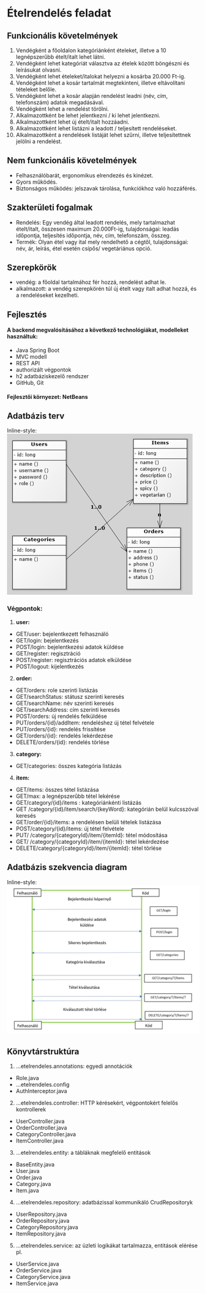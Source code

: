 # Ételrendelés feladat

## Funkcionális követelmények

1. Vendégként a főoldalon kategóriánként ételeket, illetve a 10 legnépszerűbb ételt/italt lehet látni.
2. Vendégként lehet kategóriát választva az ételek között böngészni és leírásukat olvasni.
3. Vendégként lehet ételeket/italokat helyezni a kosárba 20.000 Ft-ig.
4. Vendégként lehet a kosár tartalmát megtekinteni, illetve eltávolítani tételeket belőle.
5. Vendégként lehet a kosár alapján rendelést leadni (név, cím, telefonszám) adatok megadásával.
6. Vendégként lehet a rendelést törölni.
7. Alkalmazottként be lehet jelentkezni / ki lehet jelentkezni.
8. Alkalmazottként lehet új ételt/italt hozzáadni.
9. Alkalmazottként lehet listázni a leadott / teljesített rendeléseket.
10. Alkalmazottként a rendelések listáját lehet szűrni, illetve teljesítettnek jelölni a rendelést.

## Nem funkcionális követelmények

- Felhasználóbarát, ergonomikus elrendezés és kinézet.
- Gyors működés.
- Biztonságos működés: jelszavak tárolása, funkciókhoz való hozzáférés.

## Szakterületi fogalmak

- Rendelés: Egy vendég által leadott rendelés, mely tartalmazhat ételt/italt, összesen maximum 20.000Ft-ig, tulajdonságai: leadás időpontja, teljesítés időpontja, név, cím, telefonszám, összeg.
- Termék: Olyan étel vagy ital mely rendelhető a cégtől, tulajdonságai: név, ár, leírás, étel esetén csípős/ vegetáriánus opció.

## Szerepkörök

- vendég: a főoldal tartalmához fér hozzá, rendelést adhat le.
- alkalmazott: a vendég szerepkörén túl új ételt vagy italt adhat hozzá, és a rendeléseket kezelheti.

## Fejlesztés

#### A backend megvalósításához a következő technológiákat, modelleket használtuk:
-	Java Spring Boot
-	MVC modell
-	REST API
-	authorizált végpontok
-	h2 adatbáziskezelő rendszer
-	GitHub, Git

#### Fejlesztői környezet: NetBeans

## Adatbázis terv

Inline-style: 
![alt text](https://github.com/jarvast/alkfejl2017_etelrendeles/blob/master/images/db.png "Adatbazis modelje")

### Végpontok:
1. __user:__
-	GET/user: bejelentkezett felhasználó 
-	GET/login: bejelentkezés
-	POST/login: bejelentkezési adatok küldése
-	GET/register: regisztráció
-	POST/register: regisztrációs adatok elküldése
-	POST/logout: kijelentkezés
2. __order:__
-	GET/orders: role szerinti listázás
-	GET/searchStatus: státusz szerinti keresés
-	GET/searchName: név szerinti keresés
-	GET/searchAddress: cím szerinti keresés
-	POST/orders: új rendelés felküldése
-	PUT/orders/{id}/addItem: rendeléshez új tétel felvétele
-	PUT/orders/{id}: rendelés frissítése
-	GET/orders/{id}: rendelés lekérdezése
-	DELETE/orders/{id}: rendelés törlése
3. __category:__
-	GET/categories: összes kategória listázás
4. __item:__
-	GET/items: összes tétel listázása
-	GET/max: a legnépszerűbb tétel lekérése
-	GET/category/{id}/items : kategóriánkénti listázás
-	GET /category/{id}/item/search/{keyWord}: kategórián belül kulcsszóval keresés
-	GET/order/{id}/items: a rendelésen belüli tételek listázása
-	POST/category/{id}/items: új tétel felvétele
-	PUT/ /category/{categoryId}/item/{itemId}: tétel módosítása
-	GET/ /category/{categoryId}/item/{itemId}: tétel lekérdezése
-	DELETE/category/{categoryId}/item/{itemId}: tétel törlése


## Adatbázis szekvencia diagram

Inline-style: 
![alt text](https://github.com/jarvast/alkfejl2017_etelrendeles/blob/master/images/sequence.jpg "Szekvencia diagramm")

## Könyvtárstruktúra
1.	…etelrendeles.annotations: egyedi annotációk
- Role.java
-	…etelrendeles.config
-	AuthInterceptor.java
2. …etelrendeles.controller: HTTP kérésekért, végpontokért felelős kontrollerek
-	UserController.java
-	OrderController.java
-	CategoryController.java
-	ItemController.java
3. …etelrendeles.entity: a tábláknak megfelelő entitások
-	BaseEntity.java
-	User.java
-	Order.java
-	Category.java
-	Item.java
4.	…etelrendeles.repository: adatbázissal kommunikáló CrudRepositoryk
-	UserRepository.java
-	OrderRepository.java
-	CategoryRepository.java
-	ItemRepository.java
5.	…etelrendeles.service: az üzleti logikákat tartalmazza, entitások elérése pl.
-	UserService.java
-	OrderService.java
-	CategoryService.java
-	ItemService.java



